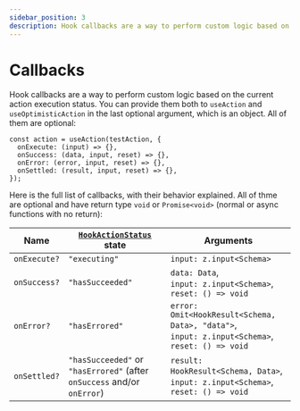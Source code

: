 ```yaml
---
sidebar_position: 3
description: Hook callbacks are a way to perform custom logic based on the current action execution status.
---
```


# Callbacks

Hook callbacks are a way to perform custom logic based on the current action execution status. You can provide them both to `useAction` and `useOptimisticAction` in the last optional argument, which is an object. All of them are optional:

```tsx
const action = useAction(testAction, {
  onExecute: (input) => {},
  onSuccess: (data, input, reset) => {},
  onError: (error, input, reset) => {},
  onSettled: (result, input, reset) => {},
});
```

Here is the full list of callbacks, with their behavior explained. All of thme are optional and have return type `void` or `Promise<void>` (normal or async functions with no return):

| Name         | [`HookActionStatus`](/docs/types#hookactionstatus) state               | Arguments                                                                                                |
|--------------|------------------------------------------------------------------------|----------------------------------------------------------------------------------------------------------|
| `onExecute?` | `"executing"`                                                          | `input: z.input<Schema>`                                                                                 |
| `onSuccess?` | `"hasSucceeded"`                                                        | `data: Data`,<br/> `input: z.input<Schema>`,<br/> `reset: () => void`                                    |
| `onError?`   | `"hasErrored"`                                                         | `error: Omit<HookResult<Schema, Data>, "data">`,<br/> `input: z.input<Schema>`,<br/> `reset: () => void` |
| `onSettled?` | `"hasSucceeded"` or `"hasErrored"` (after `onSuccess` and/or `onError`) | `result: HookResult<Schema, Data>`,<br/> `input: z.input<Schema>`,<br/> `reset: () => void`              |